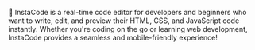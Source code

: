 🚀 InstaCode is a real-time code editor for developers and beginners who want to write, edit, and preview their HTML, CSS, and JavaScript code instantly. Whether you're coding on the go or learning web development, InstaCode provides a seamless and mobile-friendly experience!
